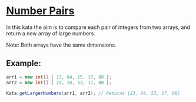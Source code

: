# [Number Pairs](https://www.codewars.com/kata/563b1f55a5f2079dc100008a)

In this kata the aim is to compare each pair of integers from two arrays, and return a new array of large numbers.

Note: Both arrays have the same dimensions.

## Example:
```csharp
arr1 = new int[] { 13, 64, 15, 17, 88 };
arr2 = new int[] { 23, 14, 53, 17, 80 };

Kata.getLargerNumbers(arr1, arr2); // Returns {23, 64, 53, 17, 88}
```